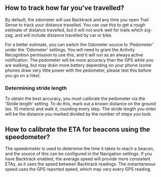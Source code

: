 ## How to track how far you've travelled?

By default, the odometer will use Backtrack and any time you open Trail Sense to track your distance travelled. You can use this to get a rough estimate of distance travelled, but it will not work well for trails which zig-zag, and will include distance travelled by car or bike.

For a better estimate, you can switch the Odometer source to 'Pedometer' under the 'Odometer' settings. You will need to grant the Activity Recognition permission to use this, and it will run as an always active notification. The pedometer will be more accuracy than the GPS while you are walking, but may drain more battery depending on your phone (some phones draw very little power with the pedometer, please test this before you go on a hike).

### Determining stride length

To obtain the best accuracy, you must calibrate the pedometer via the 'Stride length' setting. To do this, mark out a known distance on the ground (ex. 10 meters) and walk it, counting every step. The stride length you enter will be the distance you marked divided by the number of steps you took.

## How to calibrate the ETA for beacons using the speedometer?

The speedometer is used to determine the time it takes to reach a beacon, and the source of this can be configured in the Navigation settings. If you have Backtrack enabled, the average speed will provide more consistent ETAs, as it uses the speed between Backtrack readings. The instantaneous speed uses the GPS reported speed, which may vary every GPS reading.
